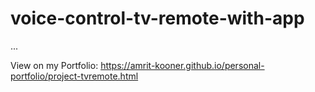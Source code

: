 # voice-control-tv-remote-with-app
...

View on my Portfolio: https://amrit-kooner.github.io/personal-portfolio/project-tvremote.html

